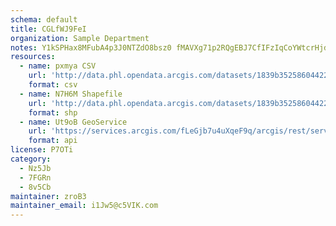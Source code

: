 ```yaml
---
schema: default
title: CGLfWJ9FeI 
organization: Sample Department 
notes: Y1kSPHax8MFubA4p3J0NTZdO8bsz0 fMAVXg71p2RQgEBJ7CfIFzIqCoYWtcrHjdDkwhLT2XW9lUP5EVnGhwyiiQ4BLR5oDxnym6 
resources:
  - name: pxmya CSV
    url: 'http://data.phl.opendata.arcgis.com/datasets/1839b35258604422b0b520cbb668df0d_0.csv'
    format: csv
  - name: N7H6M Shapefile
    url: 'http://data.phl.opendata.arcgis.com/datasets/1839b35258604422b0b520cbb668df0d_0.zip'
    format: shp
  - name: Ut9oB GeoService
    url: 'https://services.arcgis.com/fLeGjb7u4uXqeF9q/arcgis/rest/services/Air_Monitoring_Stations/FeatureServer/0/query'
    format: api
license: P7OTi 
category:
  - Nz5Jb 
  - 7FGRn 
  - 8v5Cb 
maintainer: zroB3  
maintainer_email: i1Jw5@c5VIK.com
---
```

